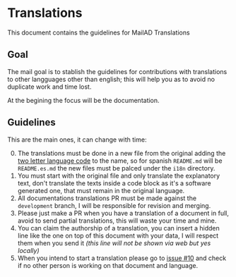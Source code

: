 <!-- Original translation by: @stdevPavelmc "Pavel Milanes" <pavelmc@gmail.com> -->
# Translations

This document contains the guidelines for MailAD Translations

## Goal

The mail goal is to stablish the guidelines for contributions with translations to other langguages other than english; this will help you as to avoid no duplicate work and time lost.

At the begining the focus will be the documentation. 

## Guidelines

This are the main ones, it can change with time:

0. The translations must be done in a new file from the original adding the [two letter language code](https://es.wikipedia.org/wiki/ISO_639-1) to the name, so for spanish `README.md` will be `README.es.md` the new files must be palced under the `i18n` directory.
0. You must start with the original file and only translate the explanatory text, don't translate the texts inside a code block as it's a software generated one, that must remain in the original language.
0. All documentations translations PR must be made against the `development` branch, I will be responsible for revision and merging.
0. Please just make a PR when you have a translation of a document in full, avoid to send partial translations, this will waste your time and mine.
0. You can claim the authorship of a translation, you can insert a hidden line like the one on top of this document with your data, I will respect them when you send it _(this line will not be shown via web but yes locally)_
0. When you intend to start a translation please go to [issue #10](https://github.com/stdevPavelmc/mailad/issues/10) and check if no other person is working on that document and language.
